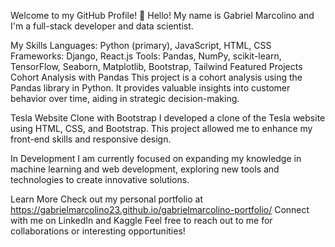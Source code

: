 
Welcome to my GitHub Profile! 👋
Hello! My name is Gabriel Marcolino and I'm a full-stack developer and data scientist.

My Skills
Languages: Python (primary), JavaScript, HTML, CSS
Frameworks: Django, React.js
Tools: Pandas, NumPy, scikit-learn, TensorFlow, Seaborn, Matplotlib, Bootstrap, Tailwind
Featured Projects
Cohort Analysis with Pandas
This project is a cohort analysis using the Pandas library in Python. It provides valuable insights into customer behavior over time, aiding in strategic decision-making.

Tesla Website Clone with Bootstrap
I developed a clone of the Tesla website using HTML, CSS, and Bootstrap. This project allowed me to enhance my front-end skills and responsive design.

In Development
I am currently focused on expanding my knowledge in machine learning and web development, exploring new tools and technologies to create innovative solutions.

Learn More
Check out my personal portfolio at https://gabrielmarcolino23.github.io/gabrielmarcolino-portfolio/
Connect with me on LinkedIn and Kaggle
Feel free to reach out to me for collaborations or interesting opportunities!
